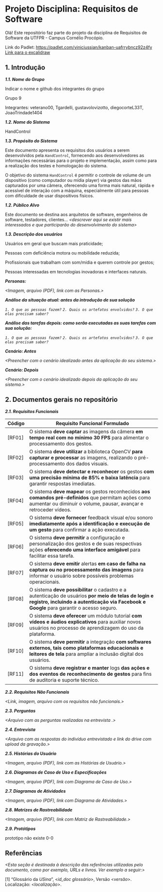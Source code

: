 
# Projeto Disciplina: Requisitos de Software

Olá! Este repositório faz parte do projeto da disciplina de Requisitos de Software da UTFPR - Campus Cornélio Procópio. 

Link do Padlet: https://padlet.com/viniciussian/kanban-uafrrybncz92z4fy <br>
[Link para o excalidraw]( https://excalidraw.com/#room=f1d87532f9bbabaea1f4,NYTZh_8ymW2AHqC0TZn36g)

## 1. Introdução

***1.1.  Nome do Grupo***

Indicar o nome e github dos integrantes do grupo

Grupo 9

Integrantes: veterano00, Tgardelli, gustavolovizotto, diegocorteL33T, JoaoTrindade1404

***1.2.  Nome do Sistema***

HandControl

***1.3.  Propósito do Sistema***

Este documento apresenta os requisitos dos usuários a serem desenvolvidos pela *`HandControl`*, fornecendo aos desenvolvedores as informações necessárias para o projeto e implementação, assim como para a realização dos testes e homologação do sistema.

O objetivo do sistema `HandControl` é permitir o controle de volume de um dispositivo (como computador ou mídia player) via gestos das mãos
capturados por uma câmera, oferecendo uma forma mais natural, rápida e acessível de interação com a máquina, especialmente útil para pessoas com dificuldade de usar dispositivos físicos.

***1.2.  Público Alvo***

Este documento se destina aos arquitetos de software, engenheiros de software, testadores, clientes... *<descrever aqui se existir mais interessados e que participarão do desenvolvimento do sistema>*

***1.3. Descrição dos usuários***

Usuários em geral que buscam mais praticidade;

Pessoas com deficiência motora ou mobilidade reduzida;

Profissionais que trabalham com som/mídia e querem controle por gestos;

Pessoas interessadas em tecnologias inovadoras e interfaces naturais.

***Personas:***

*<Imagem, arquivo (PDF), link com as Personas.>*

***Análise da situação atual: antes da introdução de sua solução***

*`1. O que as pessoas fazem?`*
*`2. Quais os artefatos envolvidos?`*
*`3. O que elas precisam saber?`*

***Análise das tarefas depois: como serão executadas as suas tarefas com sua solução:***

*`1. O que as pessoas fazem?`*
*`2. Quais os artefatos envolvidos?`*
*`3. O que elas precisam saber?`*

***Cenário: Antes***

*<Preencher com o cenário idealizado antes da aplicação do seu sistema.>*

***Cenário: Depois***

*<Preencher com o cenário idealizado depois da aplicação do seu sistema.>*

## 2. Documentos gerais no repositório

***2.1. Requisitos Funcionais***

| Código  | Requisito Funcional Formulado                                                                                                                                                                                   |
|---------|------------------------------------------------------------------------------------------------------------------------------------------------------------------------------------------------------------------|
| [RF01]  | O sistema **deve captar** as imagens da câmera **em tempo real com no mínimo 30 FPS** para alimentar o processamento dos gestos.                                                                              |
| [RF02]  | O sistema **deve utilizar** a biblioteca OpenCV **para capturar e processar** as imagens, realizando o pré-processamento dos dados visuais.                                                                     |
| [RF03]  | O sistema **deve detectar e reconhecer** os gestos **com uma precisão mínima de 85% e baixa latência** para garantir respostas imediatas.                                                                      |
| [RF04]  | O sistema **deve mapear** os gestos reconhecidos **aos comandos pré-definidos** que permitam ações como aumentar ou diminuir o volume, pausar, avançar e retroceder vídeos.                                 |
| [RF05]  | O sistema **deve fornecer** feedback visual e/ou sonoro **imediatamente após a identificação e execução de um gesto** para confirmar a ação executada.                                                     |
| [RF06]  | O sistema **deve permitir** a configuração e personalização dos gestos e de suas respectivas ações **oferecendo uma interface amigável** para facilitar essa tarefa.                                   |
| [RF07]  | O sistema **deve emitir** alertas **em caso de falha na captura ou no processamento das imagens** para informar o usuário sobre possíveis problemas operacionais.                                       |
| [RF08]  | O sistema **deve possibilitar** o cadastro e a autenticação de usuários **por meio de telas de login e registro, incluindo a autenticação via Facebook e Google** para garantir o acesso seguro.          |
| [RF09]  | O sistema **deve oferecer** um módulo tutorial **com vídeos e áudios explicativos** para auxiliar novos usuários no processo de aprendizagem do uso da plataforma.                                       |
| [RF10]  | O sistema **deve permitir** a integração **com softwares externos, tais como plataformas educacionais e leitores de tela** para ampliar a inclusão digital dos usuários.                                  |
| [RF11]  | O sistema **deve registrar e manter** logs **das ações e dos eventos de reconhecimento de gestos** para fins de auditoria e suporte técnico.                                                                 |

***2.2. Requisitos Não Funcionais***

*<Link, imagem, arquivo com os requisitos não funcionais.>*

***2.3. Perguntas***

*<Arquivo com as perguntas realizadas na entrevista .>*

***2.4. Entrevista***

*<Arquivo com as respostas do indivíduo entrevistado e link do drive com upload da gravação.>*

***2.5. Histórias do Usuário***

*<Imagem, arquivo (PDF), link com as Histórias de Usuário.>*

***2.6. Diagramas de Caso de Uso e Especificações***

*<Imagem, arquivo (PDF), link com Diagrama de Caso de Uso.>*

***2.7. Diagramas de Atividades***

*<Imagem, arquivo (PDF), link com Diagrama de Atividades.>*

***2.8. Matrizes de Rastreabilidade***

*<Imagem, arquivo (PDF), link com Matriz de Rastreabilidade.>*

***2.9. Protótipos***

prototipo não existe 0-0

## Referências

*<Esta seção é destinada à descrição das referências utilizadas pelo documento, como por exemplo, URLs e livros. Ver exemplo a seguir:>*

[1] “Glossário da _USina_”, <_id_doc glossário_>, Versão <_versão_>. Localização: <_localização_>.
